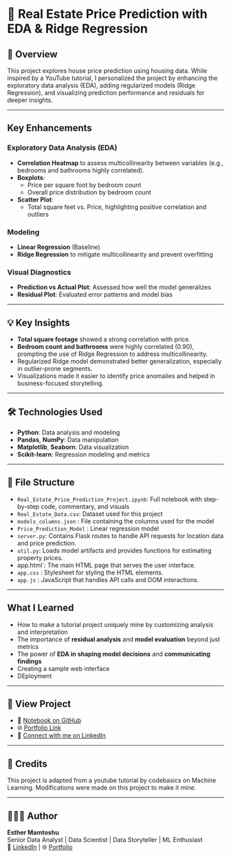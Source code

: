 # 🏡 Real Estate Price Prediction with EDA & Ridge Regression

## 📌 Overview
This project explores house price prediction using housing data. While inspired by a YouTube tutorial, I personalized the project by enhancing the exploratory data analysis (EDA), adding regularized models (Ridge Regression), 
and visualizing prediction performance and residuals for deeper insights.

---

## Key Enhancements

### Exploratory Data Analysis (EDA)
- **Correlation Heatmap** to assess multicollinearity between variables (e.g., bedrooms and bathrooms highly correlated).
- **Boxplots**:
  - Price per square foot by bedroom count
  - Overall price distribution by bedroom count
- **Scatter Plot**:
  - Total square feet vs. Price, highlighting positive correlation and outliers

### Modeling
- **Linear Regression** (Baseline)
- **Ridge Regression** to mitigate multicollinearity and prevent overfitting

### Visual Diagnostics
- **Prediction vs Actual Plot**: Assessed how well the model generalizes
- **Residual Plot**: Evaluated error patterns and model bias

---

## 💡 Key Insights
- **Total square footage** showed a strong correlation with price.
- **Bedroom count and bathrooms** were highly correlated (0.90), prompting the use of Ridge Regression to address multicollinearity.
- Regularized Ridge model demonstrated better generalization, especially in outlier-prone segments.
- Visualizations made it easier to identify price anomalies and helped in business-focused storytelling.

---

## 🛠️ Technologies Used
- **Python**: Data analysis and modeling
- **Pandas**, **NumPy**: Data manipulation
- **Matplotlib**, **Seaborn**: Data visualization
- **Scikit-learn**: Regression modeling and metrics

---

## 📁 File Structure
- `Real_Estate_Price_Prediction_Project.ipynb`: Full notebook with step-by-step code, commentary, and visuals
- `Real_Estate_Data.csv`: Dataset used for this project
- `models_columns.json` : File containing the columns used for the model
- `Price_Prediction_Model` : Linear regression model
- `server.py`: Contains Flask routes to handle API requests for location data and price prediction.
- `util.py`: Loads model artifacts and provides functions for estimating property prices.
- app.html`: The main HTML page that serves the user interface.
- `app.css` : Stylesheet for styling the HTML elements.
- `app.js` : JavaScript that handles API calls and DOM interactions.

---

## What I Learned
- How to make a tutorial project uniquely mine by customizing analysis and interpretation
- The importance of **residual analysis** and **model evaluation** beyond just metrics
- The power of **EDA in shaping model decisions** and **communicating findings**
- Creating a sample web interface
- DEployment

---

## 🔗 View Project
- 📌 [Notebook on GitHub](https://github.com/Esther-MM/Real_Estate_Project)
- 🌐 [Portfolio Link](https://www.datascienceportfol.io/EstherMwangi)
- 💼 [Connect with me on LinkedIn](http://linkedin.com/in/esther-mamtoshu-520595119)

---

## 🙏 Credits

This project is adapted from a youtube tutorial by codebasics on Machine Learning. Modifications were made on this project to make it mine.

---

## 👩🏾‍💻 Author
**Esther Mamtoshu**  
Senior Data Analyst | Data Scientist | Data Storyteller | ML Enthusiast  
🔗 [LinkedIn](http://linkedin.com/in/esther-mamtoshu-520595119) | 🌐 [Portfolio](https://www.datascienceportfol.io/EstherMwangi)
